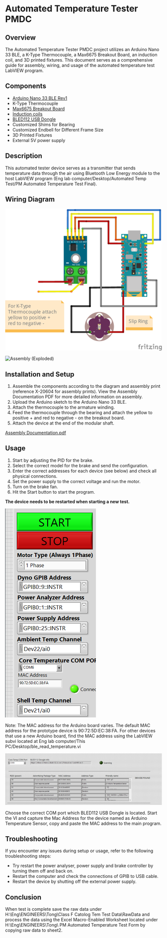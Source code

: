 # Automated Temperature Tester PMDC

## Overview
The Automated Temperature Tester PMDC project utilizes an Arduino Nano 33 BLE, a K-Type Thermocouple, a Max6675 Breakout Board, an induction coil, and 3D printed fixtures. This document serves as a comprehensive guide for assembly, wiring, and usage of the automated temperature test LabVIEW program.

## Components
- [Arduino Nano 33 BLE Rev1](https://store-usa.arduino.cc/products/arduino-nano-33-ble-with-headers?utm_source=google&utm_medium=cpc&utm_campaign=US-Pmax&gad_source=1&gad_campaignid=21317508903&gbraid=0AAAAACbEa85ZLi0ETGqJeW2IrHkkLby9Y&gclid=Cj0KCQjw5JXFBhCrARIsAL1ckPs5NP1nmso9AvqEbcOGKTHKtxNGwzWlA7GenYra0dXE45ibF5IS4UgaAh9oEALw_wcB)
- K-Type Thermocouple
- [Max6675 Breakout Board](https://a.co/d/3DE7FEz)
- [Induction coils](https://a.co/d/aSvJQnv)
- [BLED112 USB Dongle](https://www.digikey.com/short/ch5m7prf)
- Customized Shims for Bearing
- Customized Endbell for Different Frame Size
- 3D Printed Fixtures
- External 5V power supply

## Description
This automated tester device serves as a transmitter that sends temperature data through the air using Bluetooth Low Energy module to the host LabVIEW program (Eng lab computer/Desktop/Automated Temp Test/PM Automated Temperature Test Final).

## Wiring Diagram
![Wiring Diagram Automated Temp Test](image/Wiring%20Diagram%20Automated%20Temp%20Test_bb.png)

<img width="1370" height="736" alt="Assembly (Exploded)" src="https://github.com/user-attachments/assets/ea10c1f9-56e9-40f0-96e5-4c1b0494c3a5" />

## Installation and Setup
1. Assemble the components according to the diagram and assembly print (reference X-20604 for assembly prints). View the Assembly Documentation PDF for more detailed information on assembly.
2. Upload the Arduino sketch to the Arduino Nano 33 BLE.
3. Attach the thermocouple to the armature winding.
4. Feed the thermocouple through the bearing and attach the yellow to positive + and red to negative - on the breakout board.
5. Attach the device at the end of the modular shaft.

[Assembly Documentation.pdf](https://github.com/user-attachments/files/21864532/Assembly.Documentation.pdf)

## Usage
1. Start by adjusting the PID for the brake.
2. Select the correct model for the brake and send the configuration.
3. Enter the correct addresses for each device (see below) and check all physical connections.
4. Set the power supply to the correct voltage and run the motor.
5. Turn on the brake fan.
6. Hit the Start button to start the program.

**The device needs to be restarted when starting a new test.**


![Device Address](image/Device%20Address.PNG)

Note: The MAC address for the Arduino board varies. The default MAC address for the prototype device is 90:72:5D:EC:38:FA.
For other devices that use a new Arduino board, find the MAC address using the LabVIEW subvi located at Eng lab computer/This PC/Desktop/ble_read_temperature.vi


![Ble Labview VI](image/ble_read_temperature.PNG)



Choose the correct COM port which BLED112 USB Dongle is located.
Start the VI and capture the Mac Address for the device named as Arduino Temperature Sensor, copy and paste the MAC address to the main program.
## Troubleshooting
If you encounter any issues during setup or usage, refer to the following troubleshooting steps:
- Try restart the power analyser, power supply and brake controller by turning them off and back on.
- Restart the computer and check the connections of GPIB to USB cable.
- Restart the device by shutting off the external power supply.


## Conclusion
When test is complete save the raw data under H:\Eng\ENGINEERS\Tong\Class F Catolog Tem Test Data\RawData and process the data using the Excel Macro-Enabled Worksheet located under H:\Eng\ENGINEERS\Tong\ PM Automated Temperature Test Form by copying raw data to sheet2.

